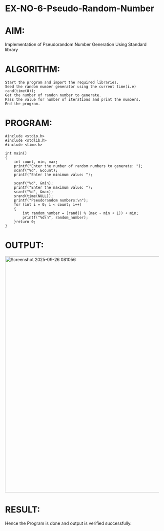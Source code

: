 # EX-NO-6-Pseudo-Random-Number

# AIM: 
Implementation of Pseudorandom Number Generation Using Standard library

# ALGORITHM:
~~~
Start the program and import the required libraries.
Seed the random number generator using the current time(i.e) rand(time(0));
Get the number of randon number to generate.
Pass the value for number of iterations and print the numbers.
End the program.
~~~
# PROGRAM:
```
#include <stdio.h>
#include <stdlib.h>
#include <time.h>

int main() 
{
    int count, min, max;
    printf("Enter the number of random numbers to generate: ");
    scanf("%d", &count);
    printf("Enter the minimum value: ");
    
    scanf("%d", &min);
    printf("Enter the maximum value: ");
    scanf("%d", &max);
    srand(time(NULL));
    printf("Pseudorandom numbers:\n");   
    for (int i = 0; i < count; i++) 
    {
        int random_number = (rand() % (max - min + 1)) + min;
        printf("%d\n", random_number);
    }return 0;
}
```
# OUTPUT:

<img width="688" height="773" alt="Screenshot 2025-09-26 081056" src="https://github.com/user-attachments/assets/52f17374-f775-41c8-9893-2742a3c8457c" />


# RESULT:
Hence the Program is done and output is verified successfully.
